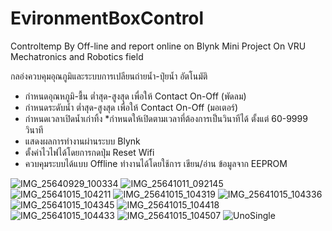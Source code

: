 # EvironmentBoxControl
Controltemp By Off-line and report online on Blynk
Mini Project On VRU Mechatronics and Robotics field

กลอ่งควบคุมอุณภูมิและระบบการเปลียนถ่ายน้ำ-ปุ๋ยน้ำ อัตโนมัติ
- กำหนดอุณหภูมิ-ชื้น ต่ำสุด-สูงสุด เพื่อให้ Contact On-Off (พัดลม)
- กำหนดระดับน้ำ ต่ำสุด-สูงสุด เพื่อให้ Contact On-Off (มอเตอร์)
- กำหนดเวลาเปิดน้ำเก่าทิ้ง *กำหนดให้เปิดตามเวลาที่ต้องการเป็นวินาทีได้ ตั้งแต่ 60-9999 วินาที
- แสดงผลการทำงานผ่านระบบ Blynk 
- ตั้งค่าไวไฟได้โดยการกดปุ่ม Reset Wifi
- ควบคุมระบบได้แบบ Offline ทำงานได้โดยใช้การ เขียน/อ่าน ข้อมูลจาก EEPROM

![IMG_25640929_100334](https://user-images.githubusercontent.com/5162858/137429493-ea681222-a30a-4c16-9a87-22de953e9fab.jpg)
![IMG_25641011_092145](https://user-images.githubusercontent.com/5162858/137429495-92b523a2-b148-4243-bdc1-2563555b60b5.jpg)
![IMG_25641015_104211](https://user-images.githubusercontent.com/5162858/137429496-6322c72a-3b60-4da6-93db-2703620a4b94.jpg)
![IMG_25641015_104319](https://user-images.githubusercontent.com/5162858/137429498-6706d1ce-7f1e-4772-b667-5fc3c3154070.jpg)
![IMG_25641015_104336](https://user-images.githubusercontent.com/5162858/137429501-6e3403ed-b781-4e2f-adaf-d281a464e2ad.jpg)
![IMG_25641015_104345](https://user-images.githubusercontent.com/5162858/137429502-0e97b1c7-1203-4450-ba90-87e75add69a2.jpg)
![IMG_25641015_104418](https://user-images.githubusercontent.com/5162858/137429506-502836e9-0c4c-4dc7-9a2d-5bebe610c570.jpg)
![IMG_25641015_104433](https://user-images.githubusercontent.com/5162858/137429507-cb21354e-e0fa-4cc9-bc5f-b8bb1a077df9.jpg)
![IMG_25641015_104507](https://user-images.githubusercontent.com/5162858/137429508-49a36e16-fafa-4ba7-b4ae-e1d459da5d32.jpg)
![UnoSingle](https://user-images.githubusercontent.com/5162858/137429206-8af551e1-d94a-4f8e-95c8-65ab07fcf1cc.jpg)

